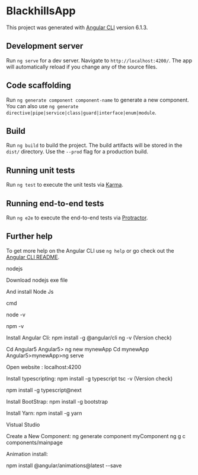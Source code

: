 # BlackhillsApp

This project was generated with [Angular CLI](https://github.com/angular/angular-cli) version 6.1.3.

## Development server

Run `ng serve` for a dev server. Navigate to `http://localhost:4200/`. The app will automatically reload if you change any of the source files.

## Code scaffolding

Run `ng generate component component-name` to generate a new component. You can also use `ng generate directive|pipe|service|class|guard|interface|enum|module`.

## Build

Run `ng build` to build the project. The build artifacts will be stored in the `dist/` directory. Use the `--prod` flag for a production build.

## Running unit tests

Run `ng test` to execute the unit tests via [Karma](https://karma-runner.github.io).

## Running end-to-end tests

Run `ng e2e` to execute the end-to-end tests via [Protractor](http://www.protractortest.org/).

## Further help

To get more help on the Angular CLI use `ng help` or go check out the [Angular CLI README](https://github.com/angular/angular-cli/blob/master/README.md).

nodejs

Download nodejs exe file

And install Node Js

cmd

node -v

npm -v

Install Angular Cli:
npm install -g @angular/cli
ng -v (Version check)

Cd Angular5
Angular5> ng new mynewApp
Cd mynewApp
Angular5>mynewApp>ng serve

Open website : localhost:4200

Install typescripting:
npm install -g typescript
tsc -v (Version check)

npm install -g typescript@next

Install BootStrap:
npm install -g bootstrap


Install Yarn:
npm install -g yarn


Vistual Studio

Create a New Component:
ng generate component myComponent
ng g c components/mainpage

Animation install:

npm install @angular/animations@latest --save
